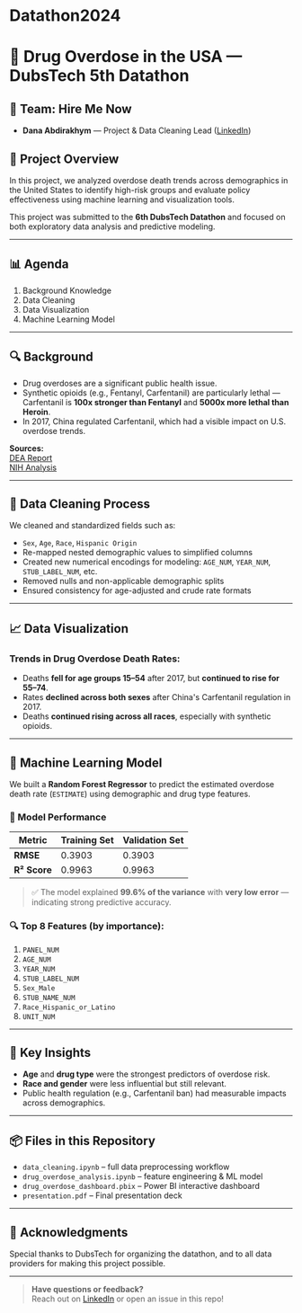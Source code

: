 # Datathon2024
# 💊 Drug Overdose in the USA — DubsTech 5th Datathon

## 👥 Team: Hire Me Now
- **Dana Abdirakhym** — Project & Data Cleaning Lead ([LinkedIn](https://www.linkedin.com/in/danabdirakhym/))  

## 🧠 Project Overview

In this project, we analyzed overdose death trends across demographics in the United States to identify high-risk groups and evaluate policy effectiveness using machine learning and visualization tools.

This project was submitted to the **6th DubsTech Datathon** and focused on both exploratory data analysis and predictive modeling.

---

## 📊 Agenda

1. Background Knowledge  
2. Data Cleaning  
3. Data Visualization  
4. Machine Learning Model

---

## 🔍 Background

- Drug overdoses are a significant public health issue.
- Synthetic opioids (e.g., Fentanyl, Carfentanil) are particularly lethal — Carfentanil is **100x stronger than Fentanyl** and **5000x more lethal than Heroin**.
- In 2017, China regulated Carfentanil, which had a visible impact on U.S. overdose trends.

**Sources:**  
[DEA Report](https://www.dea.gov/press-releases/2016/09/22/dea-issues-carfentanil-warning-police-and-public)  
[NIH Analysis](https://www.ncbi.nlm.nih.gov/pmc/articles/PMC8019064/)

---

## 🧹 Data Cleaning Process

We cleaned and standardized fields such as:

- `Sex`, `Age`, `Race`, `Hispanic Origin`
- Re-mapped nested demographic values to simplified columns
- Created new numerical encodings for modeling: `AGE_NUM`, `YEAR_NUM`, `STUB_LABEL_NUM`, etc.
- Removed nulls and non-applicable demographic splits
- Ensured consistency for age-adjusted and crude rate formats

---

## 📈 Data Visualization

### Trends in Drug Overdose Death Rates:
- Deaths **fell for age groups 15–54** after 2017, but **continued to rise for 55–74**.
- Rates **declined across both sexes** after China's Carfentanil regulation in 2017.
- Deaths **continued rising across all races**, especially with synthetic opioids.

---

## 🤖 Machine Learning Model

We built a **Random Forest Regressor** to predict the estimated overdose death rate (`ESTIMATE`) using demographic and drug type features.

### 🔢 Model Performance

| Metric       | Training Set | Validation Set |
|--------------|--------------|----------------|
| **RMSE**     | 0.3903       | 0.3903         |
| **R² Score** | 0.9963       | 0.9963         |

> ✅ The model explained **99.6% of the variance** with **very low error** — indicating strong predictive accuracy.

### 🔍 Top 8 Features (by importance):

1. `PANEL_NUM`  
2. `AGE_NUM`  
3. `YEAR_NUM`  
4. `STUB_LABEL_NUM`  
5. `Sex_Male`  
6. `STUB_NAME_NUM`  
7. `Race_Hispanic_or_Latino`  
8. `UNIT_NUM`



---

## 🧠 Key Insights

- **Age** and **drug type** were the strongest predictors of overdose risk.
- **Race and gender** were less influential but still relevant.
- Public health regulation (e.g., Carfentanil ban) had measurable impacts across demographics.

---

## 📦 Files in this Repository

- `data_cleaning.ipynb` – full data preprocessing workflow  
- `drug_overdose_analysis.ipynb` – feature engineering & ML model  
- `drug_overdose_dashboard.pbix` – Power BI interactive dashboard  
- `presentation.pdf` – Final presentation deck  

---

## 🙌 Acknowledgments

Special thanks to DubsTech for organizing the datathon, and to all data providers for making this project possible.

---

> **Have questions or feedback?**  
> Reach out on [LinkedIn](https://www.linkedin.com/in/danabdirakhym/) or open an issue in this repo!
